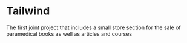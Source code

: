 # Tailwind
 The first joint project that includes a small store section for the sale of paramedical books as well as articles and courses
